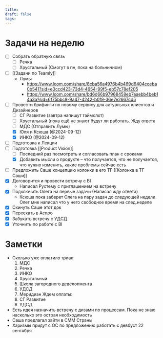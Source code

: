 ```yaml
---
title: 
draft: false
tags:
---
```


# Задачи на неделю
- [ ] Собрать обратную связь
	- [ ] Речка 
	- [ ] Хрустальный (Смогут в пн, пока на больничном)
- [ ] [[Задачи по Teamly]]
	- Лумы  
		- https://www.loom.com/share/8cba56a4976b4b469d6404cceba0b541?sid=e3ccd423-73d4-4654-99f5-eb57c78ef205
		- https://www.loom.com/share/bd6d66b97968458eb7aaebb4beb14a3a?sid=6f75bbc8-9a47-4242-b0f9-36e7e2667cd5
- [ ] Провести брифинги по новому сервису для актуальных клиентов и Дизайнеров
	- [ ] СГ Развитие (завтра напишут таймслот)
	- [ ] Хрустальный (пока ещё не знают будут ли работать. Жду ответа
	- [ ] МДС (Отправить Лумы)
	- [x] Юля и Ксюша (@2024-09-12)
	- [x] ИНКО (@2024-09-12)
- [ ] Подготовка к Лекции
- [ ] Подготовка  [[Product Vision]]
	- [ ] Последний раз посмотреть и согласовать план с сроками
	- [x] Добавить мысли о продукте – что получается, что не получается, что нужно изменить, какие проблемы сейчас есть
- [ ] Предложить Саше концепцию колонки в его ТГ [[Колонка в ТГ Саши]]
- [x] Договорится и провести встречу с BI
	- Написал Рустему с приглашением на встречу
- [x] Подключить Олега на первые задачи (Написал жду ответа)
	- Ксюша пока заберет Олега на пару задач до следующей недели. Олег мне написал что у него свободное время на след.неделе
- [x] Скинуть Саше этот док
- [x] Переехать в Аспро
- [x] Забукать встречу с УДСД 
- [x] Уточнить по работе с BI

# Заметки
- Сколько уже оплатило триал:
	1. МДС
	2. Речка
	3. ИНКО
	4. Хрустальный
	5. Школа загородного девелопмента
	6. УДСД
	7. Меридиан
Ждем оплаты: 
	1. СГ Развитие
	2. УДСД 
- Есть идея назначить встречу с дизами по процессам. Пока не знаю насколько это острая необходимость
- Саша предлагал зайти в СММ Страны
- Харизмы придут с ОС по предложению работать с девбуст 22 сентября